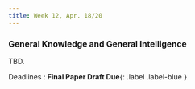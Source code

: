 ```yaml
---
title: Week 12, Apr. 18/20
---
```


### General Knowledge and General Intelligence
TBD.

Deadlines
: **Final Paper Draft Due**{: .label .label-blue }